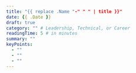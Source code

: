 ```yaml
---
title: "{{ replace .Name "-" " " | title }}"
date: {{ .Date }}
draft: true
category: "" # Leadership, Technical, or Career
readingTime: 5 # in minutes
summary: ""
keyPoints:
  - ""
  - ""
  - ""
---
```

